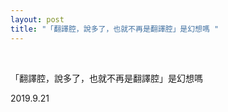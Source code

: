 ```yaml
---
layout: post
title: "「翻譯腔，說多了，也就不再是翻譯腔」是幻想嗎 ​​​​"
---
```


  
&nbsp;
&nbsp;


「翻譯腔，說多了，也就不再是翻譯腔」是幻想嗎 ​​​​

2019.9.21